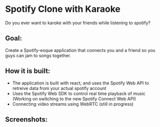 # Spotify Clone with Karaoke
Do you ever want to karoke with your friends while listening to spotify?

## Goal:
Create a Spotify-esque application that connects you and a friend so you guys can jam to songs together.

## How it is built:
* The application is built with react, and uses the Spotify Web API to retreive data from your actual spotify account
* Uses the Spotify Web SDK to control real time playback of music (Working on switching to the new Spotify Connect Web API)
* Connecting video streams using WebRTC (still in progress)

## Screenshots:


